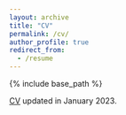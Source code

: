 ```yaml
---
layout: archive
title: "CV"
permalink: /cv/
author_profile: true
redirect_from:
  - /resume
---
```


{% include base_path %}

[CV](http://xueyue-sherry-zhang.github.io/files/CV_website.pdf) updated in January 2023.